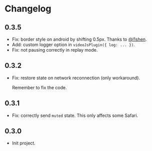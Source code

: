 # Changelog

## 0.3.5

- Fix: border style on android by shifting 0.5px. Thanks to [@l1shen].
- Add: custom logger option in `videoJsPlugin({ log: ... })`.
- Fix: not pausing correctly in replay mode.

## 0.3.2

- Fix: restore state on network reconnection (only workaround).

  Remember to fix the code.

## 0.3.1

- Fix: correctly send `muted` state. This only affects some Safari.

## 0.3.0

- Init project.


[@l1shen]: https://github.com/l1shen
